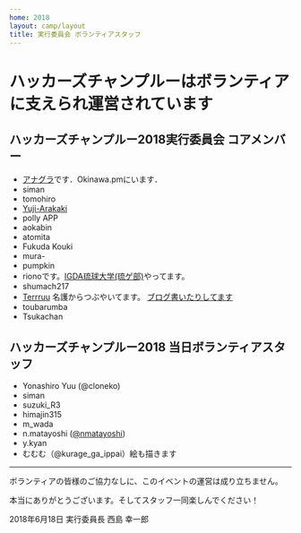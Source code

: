 ```yaml
---
home: 2018
layout: camp/layout
title: 実行委員会 ボランティアスタッフ
---
```


# ハッカーズチャンプルーはボランティアに支えられ運営されています



## ハッカーズチャンプルー2018実行委員会 コアメンバー

* [アナグラ](https://www.anatofuz.net/)です．Okinawa.pmにいます．
* siman
* tomohiro
* [Yuji-Arakaki](https://twitter.com/arakaji)
* polly APP
* aokabin
* atomita
* Fukuda Kouki
* mura-
* pumpkin
* rionoです。[IGDA琉球大学(琉ゲ部)](http://igda.cr.ie.u-ryukyu.ac.jp)やってます。
* shumach217
* [Terrruu](https://twitter.com/Terrruu) 名護からつぶやいてます。 [ブログ書いたりしてます](http://tell-u-immature.hatenablog.com/)
* toubarumba
* Tsukachan



## ハッカーズチャンプルー2018 当日ボランティアスタッフ

* Yonashiro Yuu (@cloneko)
* siman
* suzuki_R3
* himajin315
* m_wada
* n.matayoshi ([@nmatayoshi](https://twitter.com/nmatayoshi))
* y.kyan
* むむむ（@kurage_ga_ippai）絵も描きます

--------------------------------------------------------------------------------

ボランティアの皆様のご協力なしに、このイベントの運営は成り立ちません。

本当にありがとうございます。そしてスタッフ一同楽しんでください！

2018年6月18日 実行委員長 西島 幸一郎
